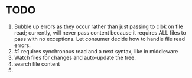 TODO
====

1. Bubble up errors as they occur rather than just passing to clbk on file read; currently, will never pass content because it requires ALL files to pass with no exceptions. Let consumer decide how to handle file read errors.
2. #1 requires synchronous read and a next syntax, like in middleware
3. Watch files for changes and auto-update the tree.
4. search file content
5. 

